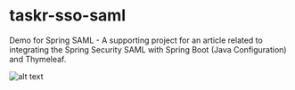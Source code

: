 # taskr-sso-saml
Demo for Spring SAML - A supporting project for an article related to integrating the Spring Security SAML with Spring Boot (Java Configuration) and Thymeleaf.

![alt text](https://media.giphy.com/media/9TNyZSgzv731SXStv6/giphy.gif)

